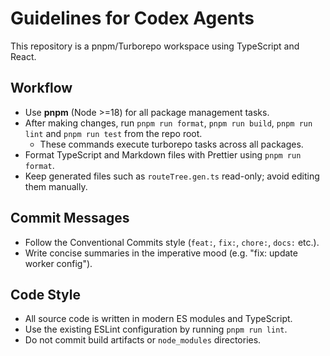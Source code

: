 # Guidelines for Codex Agents

This repository is a pnpm/Turborepo workspace using TypeScript and React.

## Workflow

- Use **pnpm** (Node >=18) for all package management tasks.
- After making changes, run `pnpm run format`, `pnpm run build`, `pnpm run lint` and `pnpm run test` from the repo root.
  - These commands execute turborepo tasks across all packages.
- Format TypeScript and Markdown files with Prettier using `pnpm run format`.
- Keep generated files such as `routeTree.gen.ts` read-only; avoid editing them manually.

## Commit Messages

- Follow the Conventional Commits style (`feat:`, `fix:`, `chore:`, `docs:` etc.).
- Write concise summaries in the imperative mood (e.g. "fix: update worker config").

## Code Style

- All source code is written in modern ES modules and TypeScript.
- Use the existing ESLint configuration by running `pnpm run lint`.
- Do not commit build artifacts or `node_modules` directories.
